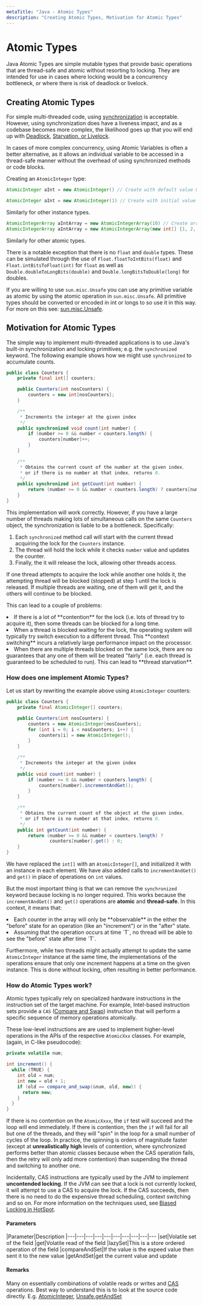 ```yaml
---
metaTitle: "Java - Atomic Types"
description: "Creating Atomic Types, Motivation for Atomic Types"
---
```


# Atomic Types


Java Atomic Types are simple mutable types that provide basic operations that are thread-safe and atomic without resorting to locking.  They are intended for use in cases where locking would be a concurrency bottleneck, or where there is risk of deadlock or livelock.



## Creating Atomic Types


For simple multi-threaded code, using [synchronization](http://stackoverflow.com/documentation/java/121/concurrent-programming-threads/7299/synchronization#t=201610211859175882372) is acceptable.  However, using synchronization does have a liveness impact, and as a codebase becomes more complex, the likelihood goes up that you will end up with [Deadlock](https://docs.oracle.com/javase/tutorial/essential/concurrency/deadlock.html), [Starvation, or Livelock](https://docs.oracle.com/javase/tutorial/essential/concurrency/starvelive.html).

In cases of more complex concurrency, using Atomic Variables is often a better alternative, as it allows an individual variable to be accessed in a thread-safe manner without the overhead of using synchronized methods or code blocks.

Creating an `AtomicInteger` type:

```java
AtomicInteger aInt = new AtomicInteger() // Create with default value 0

AtomicInteger aInt = new AtomicInteger(1) // Create with initial value 1

```

Similarly for other instance types.

```java
AtomicIntegerArray aIntArray = new AtomicIntegerArray(10) // Create array of specific length
AtomicIntegerArray aIntArray = new AtomicIntegerArray(new int[] {1, 2, 3}) // Initialize array with another array

```

Similarly for other atomic types.

There is a notable exception that there is no `float` and `double` types. These can be simulated through the use of `Float.floatToIntBits(float)` and `Float.intBitsToFloat(int)` for `float` as well as `Double.doubleToLongBits(double)` and `Double.longBitsToDouble(long)` for doubles.

If you are willing to use `sun.misc.Unsafe` you can use any primitive variable as atomic by using the atomic operation in `sun.misc.Unsafe`. All primitive types should be converted or encoded in int or longs to so use it in this way. For more on this see: [sun.misc.Unsafe](http://stackoverflow.com/documentation/java/6771/sun-misc-unsafe).



## Motivation for Atomic Types


The simple way to implement multi-threaded applications is to use Java's built-in synchronization and locking primitives; e.g. the `synchronized` keyword.  The following example shows how we might use `synchronized` to accumulate counts.

```java
public class Counters {
    private final int[] counters;

    public Counters(int nosCounters) {
        counters = new int[nosCounters];
    }

    /**
     * Increments the integer at the given index
     */
    public synchronized void count(int number) {
        if (number >= 0 && number < counters.length) {
            counters[number]++;
        }
    }

    /**
     * Obtains the current count of the number at the given index,
     * or if there is no number at that index, returns 0.
     */
    public synchronized int getCount(int number) {
        return (number >= 0 && number < counters.length) ? counters[number] : 0;
    }
}

```

This implementation will work correctly.  However, if you have a large number of threads making lots of simultaneous calls on the same `Counters` object, the synchronization is liable to be a bottleneck.  Specifically:

1. Each `synchronized` method call will start with the current thread acquiring the lock for the `Counters` instance.
1. The thread will hold the lock while it checks `number` value and updates the counter.
1. Finally, the it will release the lock, allowing other threads access.

If one thread attempts to acquire the lock while another one holds it, the attempting thread will be blocked (stopped) at step 1 until the lock is released.  If multiple threads are waiting, one of them will get it, and the others will continue to be blocked.

This can lead to a couple of problems:

<li>
If there is a lot of **contention** for the lock (i.e. lots of thread try to acquire it), then some threads can be blocked for a long time.
</li>
<li>
When a thread is blocked waiting for the lock, the operating system will typically try switch execution to a different thread. This **context switching** incurs a relatively large performance impact on the processor.
</li>
<li>
When there are multiple threads blocked on the same lock, there are no guarantees that any one of them will be treated "fairly" (i.e. each thread is guaranteed to be scheduled to run).  This can lead to **thread starvation**.
</li>

### How does one implement Atomic Types?

Let us start by rewriting the example above using `AtomicInteger` counters:

```java
public class Counters {
    private final AtomicInteger[] counters;

    public Counters(int nosCounters) {
        counters = new AtomicInteger[nosCounters];
        for (int i = 0; i < nosCounters; i++) {
            counters[i] = new AtomicInteger();
        }
    }

    /**
     * Increments the integer at the given index
     */
    public void count(int number) {
        if (number >= 0 && number < counters.length) {
            counters[number].incrementAndGet();
        }
    }

    /**
     * Obtains the current count of the object at the given index,
     * or if there is no number at that index, returns 0.
     */
    public int getCount(int number) {
        return (number >= 0 && number < counters.length) ? 
                counters[number].get() : 0;
    }
}

```

We have replaced the `int[]` with an `AtomicInteger[]`, and initialized it with an instance in each element.  We have also added calls to `incrementAndGet()` and `get()` in place of operations on `int` values.

But the most important thing is that we can remove the `synchronized` keyword because locking is no longer required.  This works because the `incrementAndGet()` and `get()` operations are **atomic** and **thread-safe**.  In this context, it means that:

<li>
Each counter in the array will only be **observable** in the either the "before" state for an operation (like an "increment") or in the "after" state.
</li>
<li>
Assuming that the operation occurs at time `T`, no thread will be able to see the "before" state after time `T`.
</li>

Furthermore, while two threads might actually attempt to update the same `AtomicInteger` instance at the same time, the implementations of the operations ensure that only one increment happens at a time on the given instance. This is done without locking, often resulting in better performance.

### How do Atomic Types work?

Atomic types typically rely on specialized hardware instructions in the instruction set of the target machine.  For example, Intel-based instruction sets provide a `CAS` ([Compare and Swap](https://en.wikipedia.org/wiki/Compare-and-swap)) instruction that will perform a specific sequence of memory operations atomically.

These low-level instructions are are used to implement higher-level operations in the APIs of the respective `AtomicXxx` classes.  For example, (again, in C-like pseudocode):

```java
private volatile num;

int increment() {
  while (TRUE) {
    int old = num;
    int new = old + 1;
    if (old == compare_and_swap(&num, old, new)) {
      return new;
    }
  }
}

```

If there is no contention on the `AtomicXxxx`, the `if` test will succeed and the loop will end immediately.  If there is contention, then the `if` will fail for all but one of the threads, and they will "spin" in the loop for a small number of cycles of the loop.  In practice, the spinning is orders of magnitude faster (except at **unrealistically high** levels of contention, where synchronized performs better than atomic classes because when the CAS operation fails, then the retry will only add more contention) than suspending the thread and switching to another one.

Incidentally, CAS instructions are typically used by the JVM to implement **uncontended locking**.  If the JVM can see that a lock is not currently locked, it will attempt to use a CAS to acquire the lock.  If the CAS succeeds, then there is no need to do the expensive thread scheduling, context switching and so on.  For more information on the techniques used, see [Biased Locking in HotSpot](https://blogs.oracle.com/dave/entry/biased_locking_in_hotspot).



#### Parameters


|Parameter|Description
|---|---|---|---|---|---|---|---|---|---
|set|Volatile set of the field
|get|Volatile read of the field
|lazySet|This is a store ordered operation of the field
|compareAndSet|If the value is the expeed value then sent it to the new value
|getAndSet|get the current value and update



#### Remarks


Many on essentially combinations of volatile reads or writes and [CAS](https://en.wikipedia.org/wiki/Compare-and-swap) operations. Best way to understand this is to look at the source code directly. E.g. [AtomicInteger](http://grepcode.com/file/repository.grepcode.com/java/root/jdk/openjdk/8u40-b25/java/util/concurrent/atomic/AtomicInteger.java), [Unsafe.getAndSet](http://grepcode.com/file/repository.grepcode.com/java/root/jdk/openjdk/8u40-b25/sun/misc/Unsafe.java#Unsafe.getAndSetInt%28java.lang.Object%2Clong%2Cint%29)

